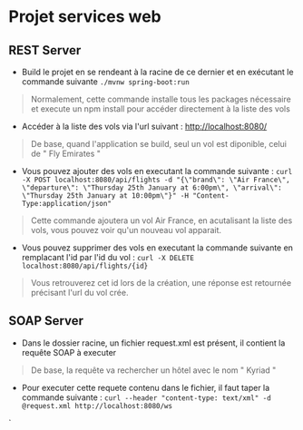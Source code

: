 # Projet services web

## REST Server

- Build le projet en se rendeant à la racine de ce dernier et en exécutant le commande suivante `./mvnw spring-boot:run`
> Normalement, cette commande installe tous les packages nécessaire et execute un npm install pour accéder directement à la liste des vols

- Accéder à la liste des vols via l'url suivant : [http://localhost:8080/](http://localhost:8080/)
> De base, quand l'application se build, seul un vol est diponible, celui de " Fly Emirates "

- Vous pouvez ajouter des vols en executant la commande suivante :
`curl -X POST localhost:8080/api/flights -d "{\"brand\": \"Air France\", \"departure\": \"Thursday 25th January at 6:00pm\", \"arrival\": \"Thursday 25th January at 10:00pm\"}" -H "Content-Type:application/json"`

> Cette commande ajoutera un vol Air France, en acutalisant la liste des vols, vous pouvez voir qu'un nouveau vol apparait.

- Vous pouvez supprimer des vols en executant la commande suivante en remplacant l'id par l'id du vol : 
`curl -X DELETE localhost:8080/api/flights/{id}`

> Vous retrouverez cet id lors de la création, une réponse est retournée précisant l'url du vol crée.
  
  ## SOAP Server
  
  - Dans le dossier racine, un fichier request.xml est présent, il contient la requête SOAP à executer
  > De base, la requête va rechercher un hôtel avec le nom " Kyriad "
  
  - Pour executer cette requete contenu dans le fichier, il faut taper la commande suivante :
  `curl --header "content-type: text/xml" -d @request.xml http://localhost:8080/ws`

`
